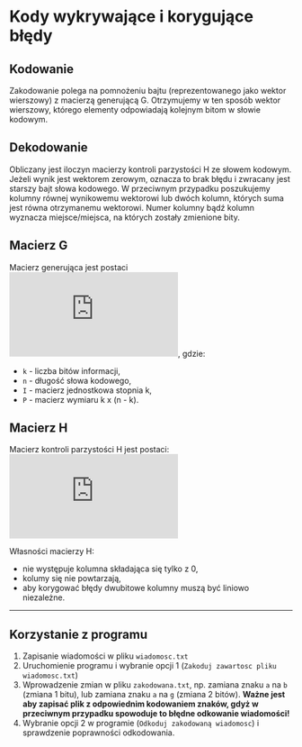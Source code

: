 # Kody wykrywające i korygujące błędy
## Kodowanie
Zakodowanie polega na pomnożeniu bajtu (reprezentowanego jako wektor wierszowy) z macierzą generującą G. Otrzymujemy w ten sposób wektor wierszowy, którego elementy odpowiadają kolejnym bitom w słowie kodowym.

## Dekodowanie
Obliczany jest iloczyn macierzy kontroli parzystości H ze słowem kodowym. Jeżeli wynik jest wektorem zerowym, oznacza to brak błędu i zwracany jest starszy bajt słowa kodowego. W przeciwnym przypadku poszukujemy kolumny równej wynikowemu wektorowi lub dwóch kolumn, których suma jest równa otrzymanemu wektorowi. Numer kolumny bądź kolumn wyznacza miejsce/miejsca, na których zostały zmienione bity.

## Macierz G
Macierz generująca jest postaci 
![equation](http://www.sciweavers.org/tex2img.php?eq=G%20%3D%20%20%5Cbegin%7Bbmatrix%7D%20I_k%20%7C%20P%20%5Cend%7Bbmatrix%7D&bc=White&fc=Black&im=jpg&fs=12&ff=arev&edit=0),
gdzie:
- `k` - liczba bitów informacji,
- `n` - długość słowa kodowego,
- `I` - macierz jednostkowa stopnia k,
- `P` - macierz wymiaru k x (n - k).

## Macierz H
Macierz kontroli parzystości H jest postaci:
![equation](http://www.sciweavers.org/tex2img.php?eq=H%20=%20%20%5Cbegin%7Bbmatrix%7D%20P%5ET%20%7C%20I_%7Bn-k%7D%20%5Cend%7Bbmatrix%7D&bc=White&fc=Black&im=jpg&fs=12&ff=arev&edit=0)

Własności macierzy H:
- nie występuje kolumna składająca się tylko z 0,
- kolumy się nie powtarzają,
- aby korygować błędy dwubitowe kolumny muszą być liniowo niezależne.

---
## Korzystanie z programu
1. Zapisanie wiadomości w pliku `wiadomosc.txt`
2. Uruchomienie programu i wybranie opcji 1 (`Zakoduj zawartosc pliku wiadomosc.txt`)
3. Wprowadzenie zmian w pliku `zakodowana.txt`, np. zamiana znaku `a` na `b` (zmiana 1 bitu), lub zamiana znaku `a` na `g` (zmiana 2 bitów). **Ważne jest aby zapisać plik z odpowiednim kodowaniem znaków, gdyż w przeciwnym przypadku spowoduje to błędne odkowanie wiadomości!**
4. Wybranie opcji 2 w programie (`Odkoduj zakodowaną wiadomosc`) i sprawdzenie poprawności odkodowania.
